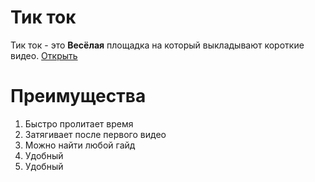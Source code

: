 # Тик ток 

Тик ток - это **Весёлая** площадка на который выкладывают короткие видео.
[Открыть](https://www.tiktok.com/ru-RU)    

# Преимущества

1. Быстро пролитает время
2. Затягивает после первого видео 
3. Можно найти любой гайд
4. Удобный
5. Удобный
